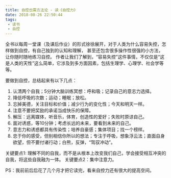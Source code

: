 ```yaml
---
title: 自控也需方法论 - 读《自控力》
date: 2018-08-26 22:50:44
tags:
 - 读书
 - 自控
---
```


全书以每周一堂课（及课后作业）的形式徐徐展开，对于人类为什么容易失控，怎样做到自控，有自己独到的认知和理解，
甚至还包含很多操作性很强的小方法，让你随时随地练习自控。
作者让我们了解到，“容易失控”这件事情，不仅仅是“这是人类的天性”这么简单，它涉及到多方面因素，包括生理学、心理学、社会学等等。

要做到自控，总结起来有以下几点：

1. 认清两个自我；5分钟大脑训练冥想：呼和吸；记录自己的意志力选择。
2. 降低呼吸的次数；运动；睡眠；放松。
3. 忘掉美德，关注目标和价值；减少行为的变化性；今天和明天一样。
4. 注意不要把奖励的承诺当成快乐的保障。
5. 解压：远离媒体，听音乐，体育，创造性的爱好；失败时原谅自己。
6. 面对诱惑，等10分钟；考虑长远的未来，要看到未来的自己。
7. 意志力和诱惑都具有传染性；培养自豪感；集体项目；找一个榜样。
8. 忠于你的感受，但别相信你所以的想法；专注于呼吸，想象浮云法；直面自身欲望，但不要付诸行动；白熊，反弹，“驾驭冲动”。

关键要点1: 理解不同的自我，而不是从根本上改变我们自己，学会接受相互冲突的自我，将这些自我融为一体。
关键要点2：集中注意力。

PS：我前前后后花了几个月才把它读完，看来自控力还有很大的提高空间。